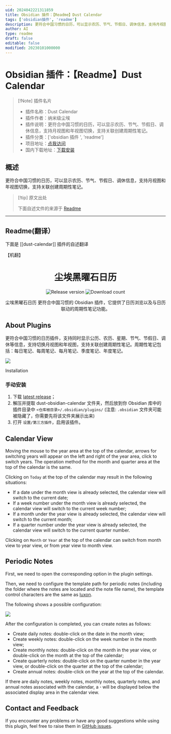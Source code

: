 ```yaml
---
uid: 2024042221311859
title: Obsidian 插件：【Readme】Dust Calendar
tags: ['obsidian插件', 'readme']
description: 更符合中国习惯的日历，可以显示农历、节气、节假日、调休信息，支持月视图和年视图切换，支持关联创建周期性笔记。
author: AI
type: readme
draft: false
editable: false
modified: 20230101000000
---
```


# Obsidian 插件：【Readme】Dust Calendar

> [!Note] 插件名片
> - 插件名称：Dust Calendar
> - 插件作者：纳米级尘埃
> - 插件说明：更符合中国习惯的日历，可以显示农历、节气、节假日、调休信息，支持月视图和年视图切换，支持关联创建周期性笔记。
> - 插件分类：['obsidian 插件 ', 'readme']
> - 项目地址：[点我访问](https://github.com/a-nano-dust/dust-obsidian-calendar)
> - 国内下载地址：[下载安装](https://pkmer.cn/products/plugin/pluginMarket/?dust-calendar)

## 概述

更符合中国习惯的日历，可以显示农历、节气、节假日、调休信息，支持月视图和年视图切换，支持关联创建周期性笔记。

> [!tip] 原文出处
>
>下面自述文件的来源于 [Readme](https://ghproxy.net/https://raw.githubusercontent.com/a-nano-dust/dust-obsidian-calendar/master/README.md)

---

## Readme(翻译）

下面是 [[dust-calendar]] 插件的自述翻译

【机翻】

<h1 align="center">尘埃黑曜石日历</h1>

<p align="center">
    <img alt="Release version" src="https://img.shields.io/github/v/release/a-nano-dust/dust-obsidian-calendar?style=for-the-badge">
    <img alt="Download count" src="https://img.shields.io/github/downloads/a-nano-dust/dust-obsidian-calendar/total?style=for-the-badge">
</p>
<p align="center">
    <span>尘埃黑曜石日历 更符合中国习惯的 Obsidian 插件，它提供了日历浏览以及与日历联动的周期性笔记功能。</span>
</p>

## About Plugins

更符合中国习惯的日历插件，支持同时显示公历、农历、星期、节气、节假日、调休等信息，支持切换月视图和年视图，支持关联创建周期性笔记。周期性笔记包括：每日笔记、每周笔记、每月笔记、季度笔记、年度笔记。

![](https://cdn.pkmer.cn/covers/dust-calendar_2_0.jpeg!pkmer)

Installation

### 手动安装

1. 下载 [latest release](https://github.com/a-nano-dust/dust-obsidian-calendar/releases/latest)；
2. 解压并提取 dust-obsidian-calendar 文件夹，然后放到你 Obsidian 库中的插件目录中 `<仓库根目录>/.obsidian/plugins/` (注意: `.obsidian` 文件夹可能被隐藏了，你需要先将该文件夹展示出来)
3. 打开 `设置/第三方插件`，启用该插件。

## Calendar View

Moving the mouse to the year area at the top of the calendar, arrows for switching years will appear on the left and right of the year area, click to switch years. The operation method for the month and quarter area at the top of the calendar is the same.

Clicking on `Today` at the top of the calendar may result in the following situations:

- If a date under the month view is already selected, the calendar view will switch to the current date;
- If a week number under the month view is already selected, the calendar view will switch to the current week number;
- If a month under the year view is already selected, the calendar view will switch to the current month;
- If a quarter number under the year view is already selected, the calendar view will switch to the current quarter number.

Clicking on `Month` or `Year` at the top of the calendar can switch from month view to year view, or from year view to month view.

## Periodic Notes

First, we need to open the corresponding option in the plugin settings.

Then, we need to configure the template path for periodic notes (including the folder where the notes are located and the note file name), the template control characters are the same as [luxon](https://moment.github.io/luxon/#/formatting?id=table-of-tokens).

The following shows a possible configuration:

![](https://cdn.pkmer.cn/covers/dust-calendar_2_1.jpeg!pkmer)

After the configuration is completed, you can create notes as follows:

- Create daily notes: double-click on the date in the month view;
- Create weekly notes: double-click on the week number in the month view;
- Create monthly notes: double-click on the month in the year view, or double-click on the month at the top of the calendar;
- Create quarterly notes: double-click on the quarter number in the year view, or double-click on the quarter at the top of the calendar;
- Create annual notes: double-click on the year at the top of the calendar.

If there are daily notes, weekly notes, monthly notes, quarterly notes, and annual notes associated with the calendar, a **·** will be displayed below the associated display area in the calendar view.

## Contact and Feedback

If you encounter any problems or have any good suggestions while using this plugin, feel free to raise them in [GitHub issues](https://github.com/a-nano-dust/dust-obsidian-calendar/issues).
